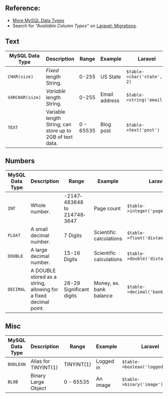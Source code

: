 ## Reference:

+ [More MySQL Data Types](https://www.tutorialspoint.com/mysql/mysql-data-types.htm)
+ Search for *&ldquo;Available Column Types&rdquo;* on [Laravel: Migrations](http://laravel.com/docs/migrations#writing-migrations).

## Text

| MySQL Data Type  	|  Description  	| Range | Example | Laravel
|---	|---	|--- |--- |---
| `CHAR(size)`  	| *Fixed* length String. | 0-255 | US State | `$table->char('state', 2)`	|
| `VARCHAR(size)`  	|  *Variable* length String. |0-255| Email address | `$table->string('email')`
| `TEXT` | Variable length String; can store up to 2GB of text data. | 0 - 65535 | Blog post | `$table->text('post')`

## Numbers


| MySQL Data Type  	|  Description  	| Range | Example | Laravel
|---	|---	|--- |--- |---
| `INT`  	| Whole number. | -2147­483648 to 214748­3647 | Page count | `$table->integer('page_count')`	|
| `FLOAT`  	|  A small decimal number. | 7 Digits | Scientific calculations | `$table->float('distance')`
| `DOUBLE`  	|  A large decimal number. | 15-16 Digits | Scientific calculations | `$table->double('distance')`
| `DECIMAL`  	|  A DOUBLE stored as a string, allowing for a fixed decimal point. | 28-29 Significant digits | Money, ex. bank balance | `$table->decimal('bank_balance')`


## Misc
| MySQL Data Type  	|  Description  	| Range | Example | Laravel
|---	|---	|--- |--- |---
| `BOOLEAN`  	| Alias for TINYINT(1) | TINYINT(1) | Logged in | `$table->boolean('logged_in');`
| `BLOB` | Binary Large Object | 0 - 65535 | An image | `$table->binary('image')`
